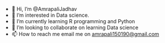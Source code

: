 - 👋 Hi, I’m @AmrapaliJadhav
- 👀 I’m interested in Data science.
- 🌱 I’m currently learning R programming and Python
- 💞️ I’m looking to collaborate on learning Data science
- 📫 How to reach me email me on amrapali150190@gmail.com

<!---
AmrapaliJadhav/AmrapaliJadhav is a ✨ special ✨ repository because its `README.md` (this file) appears on your GitHub profile.
You can click the Preview link to take a look at your changes.
--->
